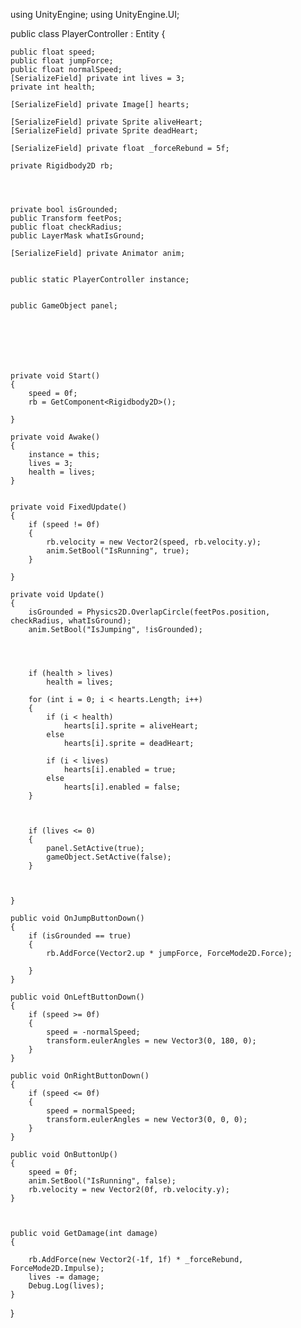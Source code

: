 using UnityEngine;
using UnityEngine.UI;



public class PlayerController : Entity
{

    public float speed;
    public float jumpForce;
    public float normalSpeed;
    [SerializeField] private int lives = 3;
    private int health;

    [SerializeField] private Image[] hearts;

    [SerializeField] private Sprite aliveHeart;
    [SerializeField] private Sprite deadHeart;

    [SerializeField] private float _forceRebund = 5f;

    private Rigidbody2D rb;
    



    private bool isGrounded;
    public Transform feetPos;
    public float checkRadius;
    public LayerMask whatIsGround;

    [SerializeField] private Animator anim;


    public static PlayerController instance;


    public GameObject panel;







    private void Start()
    {
        speed = 0f;
        rb = GetComponent<Rigidbody2D>();

    }

    private void Awake()
    {
        instance = this;
        lives = 3;
        health = lives;
    }


    private void FixedUpdate()
    {
        if (speed != 0f)
        {
            rb.velocity = new Vector2(speed, rb.velocity.y);
            anim.SetBool("IsRunning", true);
        }

    }

    private void Update()
    {
        isGrounded = Physics2D.OverlapCircle(feetPos.position, checkRadius, whatIsGround);
        anim.SetBool("IsJumping", !isGrounded);

       


        if (health > lives)
            health = lives;

        for (int i = 0; i < hearts.Length; i++)
        {
            if (i < health)
                hearts[i].sprite = aliveHeart;
            else
                hearts[i].sprite = deadHeart;

            if (i < lives)
                hearts[i].enabled = true;
            else
                hearts[i].enabled = false;
        }



        if (lives <= 0)
        {
            panel.SetActive(true);
            gameObject.SetActive(false);
        }



    }

    public void OnJumpButtonDown()
    {
        if (isGrounded == true)
        {
            rb.AddForce(Vector2.up * jumpForce, ForceMode2D.Force);
            
        }
    }

    public void OnLeftButtonDown()
    {
        if (speed >= 0f)
        {
            speed = -normalSpeed;
            transform.eulerAngles = new Vector3(0, 180, 0);
        }
    }

    public void OnRightButtonDown()
    {
        if (speed <= 0f)
        {
            speed = normalSpeed;
            transform.eulerAngles = new Vector3(0, 0, 0);
        }
    }

    public void OnButtonUp()
    {
        speed = 0f;
        anim.SetBool("IsRunning", false);
        rb.velocity = new Vector2(0f, rb.velocity.y);
    }



    public void GetDamage(int damage)
    {
        
        rb.AddForce(new Vector2(-1f, 1f) * _forceRebund, ForceMode2D.Impulse);
        lives -= damage;
        Debug.Log(lives);
    }
}
